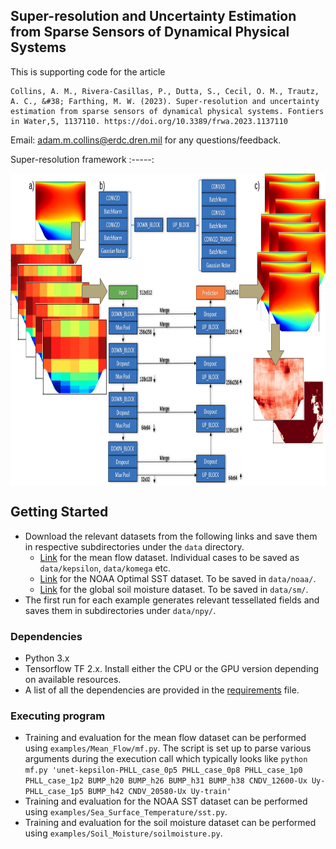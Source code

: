 ## Super-resolution and Uncertainty Estimation from Sparse Sensors of Dynamical Physical Systems

This is supporting code for the article
```
Collins, A. M., Rivera-Casillas, P., Dutta, S., Cecil, O. M., Trautz, A. C., &#38; Farthing, M. W. (2023). Super-resolution and uncertainty estimation from sparse sensors of dynamical physical systems. Fontiers in Water,5, 1137110. https://doi.org/10.3389/frwa.2023.1137110
```

Email: adam.m.collins@erdc.dren.mil for any questions/feedback.

Super-resolution framework
:-----:
<p align="center">
    <img align = 'center' height="500" src="figures/unet.png?raw=true">
</p>


## Getting Started

* Download the relevant datasets from the following links and save them in respective subdirectories under the `data` directory.
  - [Link](https://www.kaggle.com/datasets/ryleymcconkey/ml-turbulence-dataset) for the mean flow dataset. Individual cases to be saved as `data/kepsilon`, `data/komega` etc.
  - [Link](https://psl.noaa.gov/data/gridded/data.noaa.oisst.v2.html) for the NOAA Optimal SST dataset. To be saved in `data/noaa/`.
  - [Link](https://doi.org/10.6084/m9.figshare.c.5142185.v1) for the global soil moisture dataset. To be saved in `data/sm/`.
* The first run for each example generates relevant tessellated fields and saves them in subdirectories under `data/npy/`.

### Dependencies

* Python 3.x
* Tensorflow TF 2.x. Install either the CPU or the GPU version depending on available resources.
* A list of all the dependencies are provided in the [requirements](requirements.txt) file.

### Executing program

* Training and evaluation for the mean flow dataset can be performed using  `examples/Mean_Flow/mf.py`. The script is set up to parse various arguments during the execution call which typically looks like
`python mf.py 'unet-kepsilon-PHLL_case_0p5 PHLL_case_0p8 PHLL_case_1p0 PHLL_case_1p2 BUMP_h20 BUMP_h26 BUMP_h31 BUMP_h38 CNDV_12600-Ux Uy-PHLL_case_1p5 BUMP_h42 CNDV_20580-Ux Uy-train'`
* Training and evaluation for the NOAA SST dataset can be performed using `examples/Sea_Surface_Temperature/sst.py`.
* Training and evaluation for the soil moisture dataset can be performed using `examples/Soil_Moisture/soilmoisture.py`.

